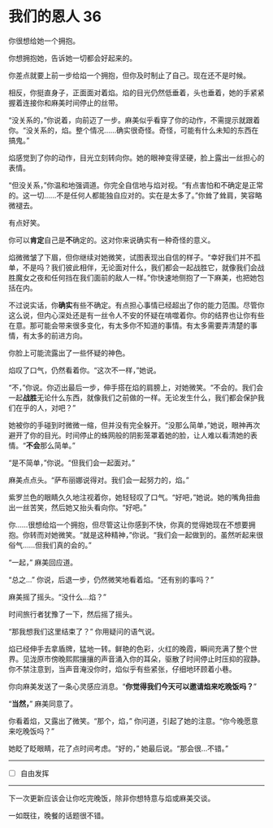 # 我们的恩人 36

你很想给她一个拥抱。

你想拥抱她，告诉她一切都会好起来的。

你差点就要上前一步给焰一个拥抱，但你及时制止了自己。现在还不是时候。

相反，你挺直身子，正面面对着焰。焰的目光仍然低垂着，头也垂着，她的手紧紧握着连接你和麻美时间停止的丝带。

“没关系的，”你说着，向前迈了一步。麻美似乎看穿了你的动作，不需提示就跟着你。“没关系的，焰。整个情况……确实很奇怪。奇怪，可能有什么未知的东西在搞鬼。”

焰感觉到了你的动作，目光立刻转向你。她的眼神变得坚硬，脸上露出一丝担心的表情。

“但没关系，”你温和地强调道。你完全自信地与焰对视。“有点害怕和不确定是正常的。这一切……不是任何人都能独自应对的。实在是太多了。”你耸了耸肩，笑容略微褪去。

有点好笑。

你可以**肯定**自己是**不**确定的。这对你来说确实有一种奇怪的意义。

焰微微皱了下眉，但你继续对她微笑，试图表现出自信的样子。“幸好我们并不孤单，不是吗？我们彼此相伴，无论面对什么，我们都会一起战胜它，就像我们会战胜魔女之夜和任何挡在我们面前的敌人一样。”你快速地侧抱了一下麻美，也把她包括在内。

不过说实话，你**确实**有些不确定。有点担心事情已经超出了你的能力范围。尽管你这么说，但内心深处还是有一丝令人不安的怀疑在啃噬着你。你的结界也让你有些在意。那可能会带来很多变化，有太多你不知道的事情。有太多需要弄清楚的事情，有太多的前进方向。

你脸上可能流露出了一些怀疑的神色。

焰叹了口气，仍然看着你。“这次不一样，”她说。

“不，”你说。你迈出最后一步，伸手搭在焰的肩膀上，对她微笑。“不会的。我们会一起**战胜**无论什么东西，就像我们之前做的一样。无论发生什么，我们都会保护我们在乎的人，对吧？”

她被你的手碰到时微微一缩，但并没有完全躲开。“没那么简单，”她说，眼神再次避开了你的目光。时间停止的蛛网般的阴影笼罩着她的脸，让人难以看清她的表情。“**不会**那么简单。”

“是不简单，”你说。“但我们会一起面对。”

麻美点点头。“萨布丽娜说得对。我们会一起努力的，焰。”

紫罗兰色的眼睛久久地注视着你，她轻轻叹了口气。“好吧，”她说。她的嘴角扭曲出一丝苦笑，然后她又抬头看向你。“好吧。”

你……很想给焰一个拥抱，但尽管这让你感到不快，你真的觉得她现在不想要拥抱。你转而对她微笑。“就是这种精神，”你说。“我们会一起做到的。虽然听起来很俗气……但我们真的会的。”

“一起，” 麻美回应道。

“总之...” 你说，后退一步，仍然微笑地看着焰。“还有别的事吗？”

麻美摇了摇头。“没什么...焰？”

时间旅行者犹豫了一下，然后摇了摇头。

“那我想我们这里结束了？” 你用疑问的语气说。

焰已经伸手去拿盾牌，猛地一转。鲜艳的色彩，火红的晚霞，瞬间充满了整个世界。见泷原市傍晚熙熙攘攘的声音涌入你的耳朵，驱散了时间停止时压抑的寂静。你不禁注意到，当声音淹没你时，焰似乎有些紧张，仔细地环顾着小巷。

你向麻美发送了一条心灵感应消息。“**你觉得我们今天可以邀请焰来吃晚饭吗？**”

“**当然，**” 麻美同意了。

你看着焰，又露出了微笑。“那个，焰，” 你问道，引起了她的注意。“你今晚愿意来吃晚饭吗？”

她眨了眨眼睛，花了点时间考虑。“好的，” 她最后说。“那会很...不错。”

---

- [ ] 自由发挥

---

下一次更新应该会让你吃完晚饭，除非你想特意与焰或麻美交谈。

一如既往，晚餐的话题很不错。
